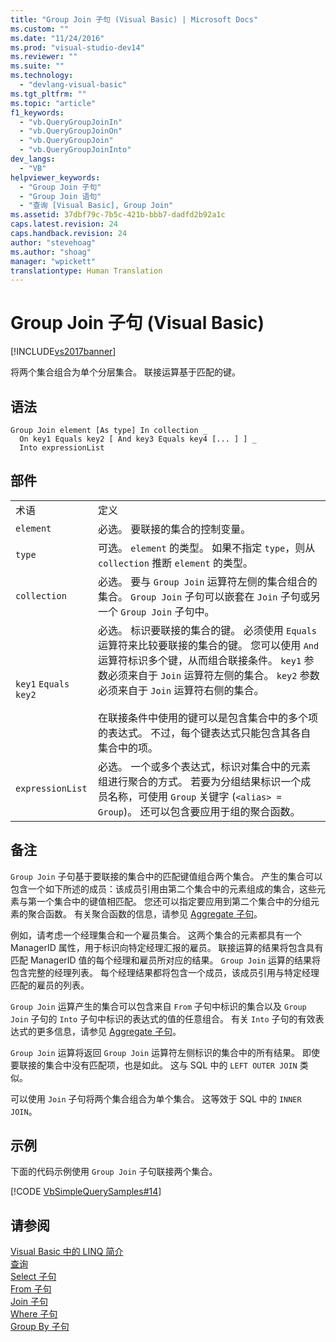 ```yaml
---
title: "Group Join 子句 (Visual Basic) | Microsoft Docs"
ms.custom: ""
ms.date: "11/24/2016"
ms.prod: "visual-studio-dev14"
ms.reviewer: ""
ms.suite: ""
ms.technology: 
  - "devlang-visual-basic"
ms.tgt_pltfrm: ""
ms.topic: "article"
f1_keywords: 
  - "vb.QueryGroupJoinIn"
  - "vb.QueryGroupJoinOn"
  - "vb.QueryGroupJoin"
  - "vb.QueryGroupJoinInto"
dev_langs: 
  - "VB"
helpviewer_keywords: 
  - "Group Join 子句"
  - "Group Join 语句"
  - "查询 [Visual Basic], Group Join"
ms.assetid: 37dbf79c-7b5c-421b-bbb7-dadfd2b92a1c
caps.latest.revision: 24
caps.handback.revision: 24
author: "stevehoag"
ms.author: "shoag"
manager: "wpickett"
translationtype: Human Translation
---
```

# Group Join 子句 (Visual Basic)
[!INCLUDE[vs2017banner](../../../csharp/includes/vs2017banner.md)]

将两个集合组合为单个分层集合。  联接运算基于匹配的键。  
  
## 语法  
  
```  
Group Join element [As type] In collection _  
  On key1 Equals key2 [ And key3 Equals key4 [... ] ] _  
  Into expressionList  
```  
  
## 部件  
  
|||  
|-|-|  
|术语|定义|  
|`element`|必选。  要联接的集合的控制变量。|  
|`type`|可选。  `element` 的类型。  如果不指定 `type`，则从 `collection` 推断 `element` 的类型。|  
|`collection`|必选。  要与 `Group Join` 运算符左侧的集合组合的集合。  `Group Join` 子句可以嵌套在 `Join` 子句或另一个 `Group Join` 子句中。|  
|`key1` `Equals` `key2`|必选。  标识要联接的集合的键。  必须使用 `Equals` 运算符来比较要联接的集合的键。  您可以使用 `And` 运算符标识多个键，从而组合联接条件。  `key1` 参数必须来自于 `Join` 运算符左侧的集合。  `key2` 参数必须来自于 `Join` 运算符右侧的集合。<br /><br /> 在联接条件中使用的键可以是包含集合中的多个项的表达式。  不过，每个键表达式只能包含其各自集合中的项。|  
|`expressionList`|必选。  一个或多个表达式，标识对集合中的元素组进行聚合的方式。  若要为分组结果标识一个成员名称，可使用 `Group` 关键字 \(`<alias> = Group`\)。  还可以包含要应用于组的聚合函数。|  
  
## 备注  
 `Group Join` 子句基于要联接的集合中的匹配键值组合两个集合。  产生的集合可以包含一个如下所述的成员：该成员引用由第二个集合中的元素组成的集合，这些元素与第一个集合中的键值相匹配。  您还可以指定要应用到第二个集合中的分组元素的聚合函数。  有关聚合函数的信息，请参见 [Aggregate 子句](../../../visual-basic/language-reference/queries/aggregate-clause.md)。  
  
 例如，请考虑一个经理集合和一个雇员集合。  这两个集合的元素都具有一个 ManagerID 属性，用于标识向特定经理汇报的雇员。  联接运算的结果将包含具有匹配 ManagerID 值的每个经理和雇员所对应的结果。  `Group Join` 运算的结果将包含完整的经理列表。  每个经理结果都将包含一个成员，该成员引用与特定经理匹配的雇员的列表。  
  
 `Group Join` 运算产生的集合可以包含来自 `From` 子句中标识的集合以及 `Group Join` 子句的 `Into` 子句中标识的表达式的值的任意组合。  有关 `Into` 子句的有效表达式的更多信息，请参见 [Aggregate 子句](../../../visual-basic/language-reference/queries/aggregate-clause.md)。  
  
 `Group Join` 运算将返回 `Group Join` 运算符左侧标识的集合中的所有结果。  即使要联接的集合中没有匹配项，也是如此。  这与 SQL 中的 `LEFT OUTER JOIN` 类似。  
  
 可以使用 `Join` 子句将两个集合组合为单个集合。  这等效于 SQL 中的 `INNER JOIN`。  
  
## 示例  
 下面的代码示例使用 `Group Join` 子句联接两个集合。  
  
 [!CODE [VbSimpleQuerySamples#14](../CodeSnippet/VS_Snippets_VBCSharp/VbSimpleQuerySamples#14)]  
  
## 请参阅  
 [Visual Basic 中的 LINQ 简介](../../../visual-basic/programming-guide/language-features/linq/introduction-to-linq.md)   
 [查询](../../../visual-basic/language-reference/queries/queries.md)   
 [Select 子句](../../../visual-basic/language-reference/queries/select-clause.md)   
 [From 子句](../../../visual-basic/language-reference/queries/from-clause.md)   
 [Join 子句](../../../visual-basic/language-reference/queries/join-clause.md)   
 [Where 子句](../../../visual-basic/language-reference/queries/where-clause.md)   
 [Group By 子句](../../../visual-basic/language-reference/queries/group-by-clause.md)